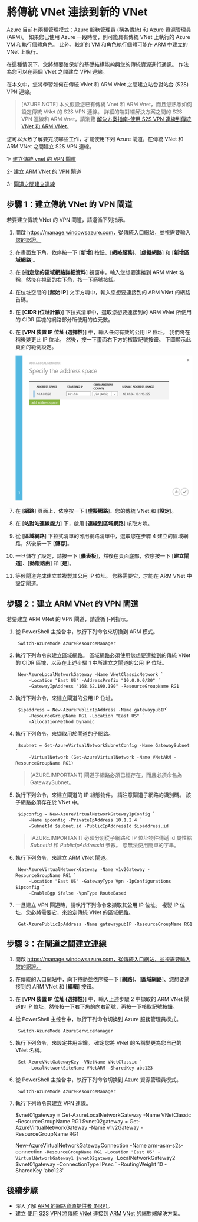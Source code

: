 <properties 
   pageTitle="如何在 Azure 將傳統 VNet 連接到 ARM Vnet"
   description="了解如何在傳統 VNet 和新的 VNet 之間建立 VPN 連線"
   services="virtual-network"
   documentationCenter="na"
   authors="telmosampaio"
   manager="carmonm"
   editor="tysonn" />
<tags 
   ms.service="virtual-network"
   ms.devlang="na"
   ms.topic="article"
   ms.tgt_pltfrm="na"
   ms.workload="infrastructure-services"
   ms.date="12/11/2015"
   ms.author="telmos" />


# 將傳統 VNet 連接到新的 VNet

Azure 目前有兩種管理模式：Azure 服務管理員 (稱為傳統) 和 Azure 資源管理員 (ARM)。 如果您已使用 Azure 一段時間，則可能具有傳統 VNet 上執行的 Azure VM 和執行個體角色。 此外，較新的 VM 和角色執行個體可能在 ARM 中建立的 VNet 上執行。

在這種情況下，您將想要確保新的基礎結構能夠與您的傳統資源進行通訊。 作法為您可以在兩個 VNet 之間建立 VPN 連線。

在本文中，您將學習如何在傳統 VNet 和 ARM VNet 之間建立站台對站台 (S2S) VPN 連線。
>[AZURE.NOTE] 本文假設您已有傳統 Vnet 和 ARM Vnet，而且您熟悉如何設定傳統 VNet 的 S2S VPN 連線。 詳細的端對端解決方案之間的 S2S VPN 連線和 ARM Vnet，請瀏覽 [解決方案指南-使用 S2S VPN 連線到傳統 VNet 和 ARM VNet](../virtual-networks-arm-asm-s2s.md)。

您可以大致了解要完成哪些工作，才能使用下列 Azure 閘道，在傳統 VNet 和 ARM VNet 之間建立 S2S VPN 連線。

1- [建立傳統 vnet 的 VPN 閘道](#Step-1:-Create-a-VPN-gateway-for-the-classic-VNet)

2- [建立 ARM VNet 的 VPN 閘道](#Step-2:-Create-a-VPN-gateway-for-the-ARM-VNet)

3- [閘道之間建立連線](#Step-3:-Create-a-connection-between-the-gateways)

## 步驟 1：建立傳統 VNet 的 VPN 閘道

若要建立傳統 VNet 的 VPN 閘道，請遵循下列指示。

1. 開啟 https://manage.windowsazure.com，從傳統入口網站，並視需要輸入您的認證。
2. 在畫面左下角，依序按一下 [**新增**] 按鈕、[**網絡服務**]、[**虛擬網路**] 和 [**新增區域網路**]。
3. 在 [**指定您的區域網路詳細資料**] 視窗中，輸入您想要連接到 ARM VNet 名稱，然後在視窗的右下角，按一下箭號按鈕。
3. 在位址空間的 [**起始 IP**] 文字方塊中，輸入您想要連接到的 ARM VNet 的網路首碼。
4. 在 [**CIDR (位址計數)**] 下拉式清單中，選取您想要連接到的 ARM VNet 所使用的 CIDR 區塊的網路部分所使用的位元數。
5. 在 [**VPN 裝置 IP 位址 (選擇性)**] 中，輸入任何有效的公用 IP 位址。 我們將在稍後變更此 IP 位址。 然後，按一下畫面右下方的核取記號按鈕。 下圖顯示此頁面的範例設定。

    ![區域網路設定](..\virtual-network\media\virtual-networks-arm-asm-s2s-howto\figurex1.png)

5. 在 [**網路**] 頁面上，依序按一下 [**虛擬網路**]、您的傳統 VNet 和 [**設定**]。
6. 在 [**站對站連線能力**] 下，啟用 [**連線到區域網路**] 核取方塊。
7. 從 [**區域網路**] 下拉式清單的可用網路清單中，選取您在步驟 4 建立的區域網路，然後按一下 [**儲存**]。
8. 一旦儲存了設定，請按一下 [**儀表板**]，然後在頁面底部，依序按一下 [**建立閘道**]、[**動態路由**] 和 [**是**]。
9. 等候閘道完成建立並複製其公用 IP 位址。 您將需要它，才能在 ARM VNet 中設定閘道。

## 步驟 2：建立 ARM VNet 的 VPN 閘道

若要建立 ARM VNet 的 VPN 閘道，請遵循下列指示。

1. 從 PowerShell 主控台中，執行下列命令來切換到 ARM 模式。

        Switch-AzureMode AzureResourceManager

2. 執行下列命令來建立區域網路。 區域網路必須使用您想要連接到的傳統 VNet 的 CIDR 區塊，以及在上述步驟 1 中所建立之閘道的公用 IP 位址。

        New-AzureLocalNetworkGateway -Name VNetClassicNetwork `
            -Location "East US" -AddressPrefix "10.0.0.0/20" `
            -GatewayIpAddress "168.62.190.190" -ResourceGroupName RG1

3. 執行下列命令，來建立閘道的公用 IP 位址。

        $ipaddress = New-AzurePublicIpAddress -Name gatewaypubIP`
            -ResourceGroupName RG1 -Location "East US" `
            -AllocationMethod Dynamic

4. 執行下列命令，來擷取用於閘道的子網路。

        $subnet = Get-AzureVirtualNetworkSubnetConfig -Name GatewaySubnet `
            -VirtualNetwork (Get-AzureVirtualNetwork -Name VNetARM -ResourceGroupName RG1) 

    >[AZURE.IMPORTANT] 閘道子網路必須已經存在，而且必須命名為 GatewaySubnet。

5. 執行下列命令，來建立閘道的 IP 組態物件。 請注意閘道子網路的識別碼。 該子網路必須存在於 VNet 中。

        $ipconfig = New-AzureVirtualNetworkGatewayIpConfig `
            -Name ipconfig -PrivateIpAddress 10.1.2.4 `
            -SubnetId $subnet.id -PublicIpAddressId $ipaddress.id

    >[AZURE.IMPORTANT] 必須分別從子網路和 IP 位址物件傳遞 id 屬性給 *SubnetId* 和 *PublicIpAddressId* 參數。 您無法使用簡單的字串。

5. 執行下列命令，來建立 ARM VNet 閘道。

        New-AzureVirtualNetworkGateway -Name v1v2Gateway -ResourceGroupName RG1 `
            -Location "East US" -GatewayType Vpn -IpConfigurations $ipconfig `
            -EnableBgp $false -VpnType RouteBased

6. 一旦建立 VPN 閘道時，請執行下列命令來擷取其公用 IP 位址。 複製 IP 位址，您必將需要它，來設定傳統 VNet 的區域網路。

        Get-AzurePublicIpAddress -Name gatewaypubIP -ResourceGroupName RG1


## 步驟 3：在閘道之間建立連線

1. 開啟 https://manage.windowsazure.com，從傳統入口網站，並視需要輸入您的認證。
2. 在傳統的入口網站中，向下捲動並依序按一下 [**網路**]、[**區域網路**]、您想要連接到的 ARM VNet 和 [**編輯**] 按鈕。
3. 在 [**VPN 裝置 IP 位址 (選擇性)**] 中，輸入上述步驟 2 中擷取的 ARM VNet 閘道的 IP 位址，然後按一下右下角的向右箭號，再按一下核取記號按鈕。
4. 從 PowerShell 主控台中，執行下列命令切換到 Azure 服務管理員模式。

        Switch-AzureMode AzureServiceManager

5. 執行下列命令，來設定共用金鑰。 確定您將 VNet 的名稱變更為您自己的 VNet 名稱。

        Set-AzureVNetGatewayKey -VNetName VNetClassic `
            -LocalNetworkSiteName VNetARM -SharedKey abc123

6. 從 PowerShell 主控台中，執行下列命令切換到 Azure 資源管理員模式。

        Switch-AzureMode AzureResourceManager

7. 執行下列命令來建立 VPN 連線。

     $vnet01gateway = Get-AzureLocalNetworkGateway -Name VNetClassic -ResourceGroupName RG1
     $vnet02gateway = Get-AzureVirtualNetworkGateway -Name v1v2Gateway -ResourceGroupName RG1
    
     New-AzureVirtualNetworkGatewayConnection -Name arm-asm-s2s-connection `
         -ResourceGroupName RG1 -Location "East US" -VirtualNetworkGateway1 $vnet02gateway `
         -LocalNetworkGateway2 $vnet01gateway -ConnectionType IPsec `
         -RoutingWeight 10 -SharedKey 'abc123'


## 後續步驟

- 深入了解 [ARM 的網路資源提供者 (NRP)](../resource-groups-networking.md)。
- 建立 [使用 S2S VPN 將傳統 VNet 連接到 ARM VNet 的端對端解決方案](../virtual-networks-arm-asm-s2s.md)。




